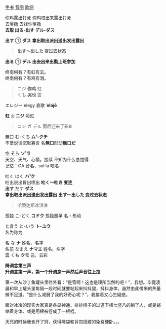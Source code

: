[字书](../../chinese/字书.md)   [音图](../grammar.md)    [歌詞](./さよならエレジー・告別挽歌AcousticVer.md)  


你鸡露出打死  你鸡取出来露出打死  
去爹撸  去找你爹撸  
**去取  出る-出す  デル-ダス**  

**出す**  ①  **ダス**  **拿出取出派出送出发出露出**  
> **出す〜出した 变过去状态**      
 
**出る** ① **デル**   **出去出来出勤上班参加**    

终南何有？有虹有云。  
终南何有？有鸡有泪。  
> ニジ  **你鸡**  虹  
くも  **哭也**  雲  




エレジー  elegy  哀歌  **ˈeləjē**   



**虹** ◎ **ニジ** 彩虹
> ニジ ガ デル 雨后迎来了彩虹  

無口  む-くち  **ム¹-クチ**  
不爱说话沉默寡言  名**無口**形动**無口だ**      

空 そら  **ソ¹ラ**     
天空、天气、心情。接续 不知为什么总觉得  
记忆：GA 音名、sol la 唱名  

吐く  はく  **ハ¹ク**    
吐出说出冒出喷出 **吐く〜吐き 变连**    
**出す**  だす  **ダス**  
**拿出取出派出送出发出露出**  **出す〜出した 变过去状态**    
> 哈哭达斯冰淇淋  




孤独  こ-どく  **コドク**  孤独孤单    名・形动   

 
と言う  と-いう  **ト-ユウ**        
名为称为  

名  な  **ナ**  姓名、名字  
名前  なまえ  **ナマエ**  姓名、名字  
雲  くも  **クモ**  云，云彩    

**降调念第三声**    
**升调念第一声，第一个升调念一声然后声音往上拉**    


第一次从沙丁鱼罐头里往外看：“是雪啊！这也是理所当然的吧！”，我想。毕竟凌晨和早上罐头里每隔一段时间就要站起来抖抖腿，抖抖身体，虽然由此带来的热量微不足道。“是什么减弱了我的好奇心呢？”，我接着又心生疑惑。

面对冰冷的现实大家真是各显神通，排排椅子的过道下横七竖八的躺了人，或是蜷缩着身体、或是用棉被卷成了一根棍。

天亮的时候我也开了窍，获得睡袋和背包搭建的免费硬卧。。。




